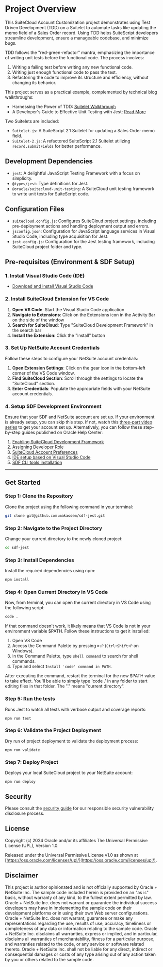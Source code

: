 # Project Overview

This SuiteCloud Account Customization project demonstrates using Test Driven Development (TDD) on a Suitelet to automate tasks like updating the memo field of a Sales Order record. Using TDD helps SuiteScript developers streamline development, ensure a manageable codebase, and minimize bugs.

TDD follows the "red-green-refactor" mantra, emphasizing the importance of writing unit tests before the functional code. The process involves:
1. Writing a failing test before writing any new functional code.
2. Writing just enough functional code to pass the test.
3. Refactoring the code to improve its structure and efficiency, without changing its behavior.

This project serves as a practical example, complemented by technical blog walkthroughs:
- Harnessing the Power of TDD: [Suitelet Walkthrough](https://blogs.oracle.com/developers/post/harnessing-the-power-of-testdriven-development-tdd-a-suitelet-walkthrough)
- A Developer's Guide to Effective Unit Testing with Jest: [Read More](https://blogs.oracle.com/developers/post/a-suitescript-developers-guide-to-effective-unit-testing-with-jest)

Two Suitelets are included:

- `Suitelet.js`: A SuiteScript 2.1 Suitelet for updating a Sales Order memo field.
- `Suitelet-2.js`: A refactored SuiteScript 2.1 Suitelet utilizing `record.submitFields` for better performance.

## Development Dependencies

- `jest`: A delightful JavaScript Testing Framework with a focus on simplicity.
- `@types/jest`: Type definitions for Jest.
- `@oracle/suitecloud-unit-testing`: A SuiteCloud unit testing framework to write unit tests for SuiteScript code.

## Configuration Files

- `suitecloud.config.js`: Configures SuiteCloud project settings, including pre-deployment actions and handling deployment output and errors.
- `jsconfig.json`: Configuration for JavaScript language services in Visual Studio Code, including type acquisition for Jest.
- `jest.config.js`: Configuration for the Jest testing framework, including SuiteCloud project folder and type.

## Pre-requisites (Environment & SDF Setup)

### 1. Install Visual Studio Code (IDE)

- [Download and install Visual Studio Code](https://code.visualstudio.com/)

### 2. Install SuiteCloud Extension for VS Code

1. **Open VS Code**: Start the Visual Studio Code application
2. **Navigate to Extensions**: Click on the Extensions icon in the Activity Bar on the side of the window
3. **Search for SuiteCloud**: Type "SuiteCloud Development Framework" in the search bar
4. **Install the Extension**: Click the "Install" button

### 3. Set Up NetSuite Account Credentials

Follow these steps to configure your NetSuite account credentials:

1. **Open Extension Settings**: Click on the gear icon in the bottom-left corner of the VS Code window.
2. **Find SuiteCloud Section**: Scroll through the settings to locate the "SuiteCloud" section.
3. **Enter Credentials**: Populate the appropriate fields with your NetSuite account credentials.

### 4. Setup SDF Development Environment

Ensure that your SDF and NetSuite account are set up. If your environment is already setup, you can skip this step. If not, watch this [three-part video series](https://videohub.oracle.com/media/Setting+up+NetSuite+to+Use+SDF/1_67268uoj) to get your account set up. Alternatively, you can follow these step-by-step guides published on Oracle Help Center:

1. [Enabling SuiteCloud Development Framework](https://docs.oracle.com/en/cloud/saas/netsuite/ns-online-help/section_4724921034.html)
2. [Assigning Developer Role](https://docs.oracle.com/en/cloud/saas/netsuite/ns-online-help/section_4724921075.html?)
3. [SuiteCloud Account Preferences](https://docs.oracle.com/en/cloud/saas/netsuite/ns-online-help/bridgehead_4730893710.html)
4. [IDE setup based on Visual Studio Code](https://docs.oracle.com/en/cloud/saas/netsuite/ns-online-help/subsect_1539287603.html)
5. [SDF CLI tools installation](https://docs.oracle.com/en/cloud/saas/netsuite/ns-online-help/chapter_1558708800.html#SuiteCloud-CLI-for-Node.js-Guide)

---

## Get Started

### Step 1: Clone the Repository
Clone the project using the following command in your terminal:
```bash
git clone git@github.com:makassem/sdf-jest.git
```

### Step 2: Navigate to the Project Directory
Change your current directory to the newly cloned project:
```bash
cd sdf-jest
```

### Step 3: Install Dependencies
Install the required dependencies using npm:
```bash
npm install
```

### Step 4: Open Current Directory in VS Code
Now, from terminal, you can open the current directory in VS Code using the following script:
```bash
code .
```
If that command doesn't work, it likely means that VS Code is not in your environment variable $PATH. Follow these instructions to get it installed:

1. Open VS Code
2. Access the Command Palette by pressing `⌘⇧P` (`Ctrl+Shift+P` on Windows).
3. In the Command Palette, type `shell command` to search for shell commands.
4. Type and select `Install 'code' command in PATH`.

After executing the command, restart the terminal for the new $PATH value to take effect. You'll be able to simply type 'code .' in any folder to start editing files in that folder. The "." means "current directory".

### Step 5: Run the tests
Runs Jest to watch all tests with verbose output and coverage reports:
```
npm run test
```

### Step 6: Validate the Project Deployment
Dry run of project deployment to validate the deployment process:
```
npm run validate
```
### Step 7: Deploy Project
Deploys your local SuiteCloud project to your NetSuite account:
```
npm run deploy
```

## Security

Please consult the [security guide](https://github.com/oracle-samples/netsuite-suitecloud-samples/blob/main/SECURITY.md) for our responsible security vulnerability disclosure process.

## License

Copyright (c) 2024 Oracle and/or its affiliates The Universal Permissive License (UPL), Version 1.0.

Released under the Universal Permissive License v1.0 as shown at [https://oss.oracle.com/licenses/upl/](https://oss.oracle.com/licenses/upl/).

## Disclaimer

This project is author opinionated and is not officially supported by Oracle + NetSuite Inc. The sample code included herein is provided on an "as is" basis, without warranty of any kind, to the fullest extent permitted by law. Oracle + NetSuite Inc. does not warrant or guarantee the individual success developers may have in implementing the sample code on their development platforms or in using their own Web server configurations. Oracle + NetSuite Inc. does not warrant, guarantee or make any representations regarding the use, results of use, accuracy, timeliness or completeness of any data or information relating to the sample code. Oracle + NetSuite Inc. disclaims all warranties, express or implied, and in particular, disclaims all warranties of merchantability, fitness for a particular purpose, and warranties related to the code, or any service or software related thereto. Oracle + NetSuite Inc. shall not be liable for any direct, indirect or consequential damages or costs of any type arising out of any action taken by you or others related to the sample code.